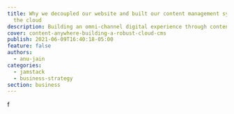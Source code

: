 ```yaml
---
title: Why we decoupled our website and built our content management system in
  the cloud
description: Building an omni-channel digital experience through content-first architecture.
cover: content-anywhere-building-a-robust-cloud-cms
publish: 2021-06-09T16:40:18-05:00
feature: false
authors:
  - anu-jain
categories:
  - jamstack
  - business-strategy
section: business
---
```

f